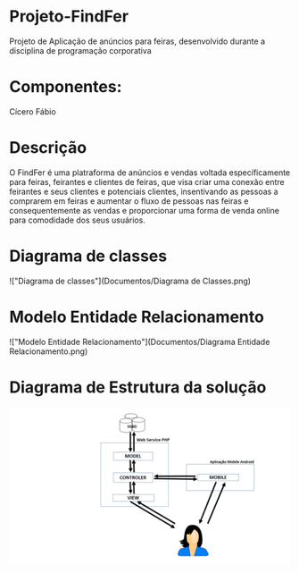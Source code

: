 # Projeto-FindFer
Projeto de Aplicação de anúncios para feiras, desenvolvido durante a disciplina de programação corporativa

# Componentes:
Cícero
Fábio

# Descrição
O FindFer é uma platraforma de anúncios e vendas voltada específicamente para feiras, feirantes e clientes de
feiras, que visa criar uma conexão entre feirantes e seus clientes e potenciais clientes, insentivando as
pessoas a comprarem em feiras e aumentar o fluxo de pessoas nas feiras e consequentemente as vendas e proporcionar
uma forma de venda online para comodidade dos seus usuários.
# Diagrama de classes
!["Diagrama de classes"](Documentos/Diagrama de Classes.png)

# Modelo Entidade Relacionamento
!["Modelo Entidade Relacionamento"](Documentos/Diagrama Entidade Relacionamento.png)

# Diagrama de Estrutura da solução
!["Diagrama de Estrutura"](Documentos/Diagrama_Arquitetura_Solucao.png)
 
